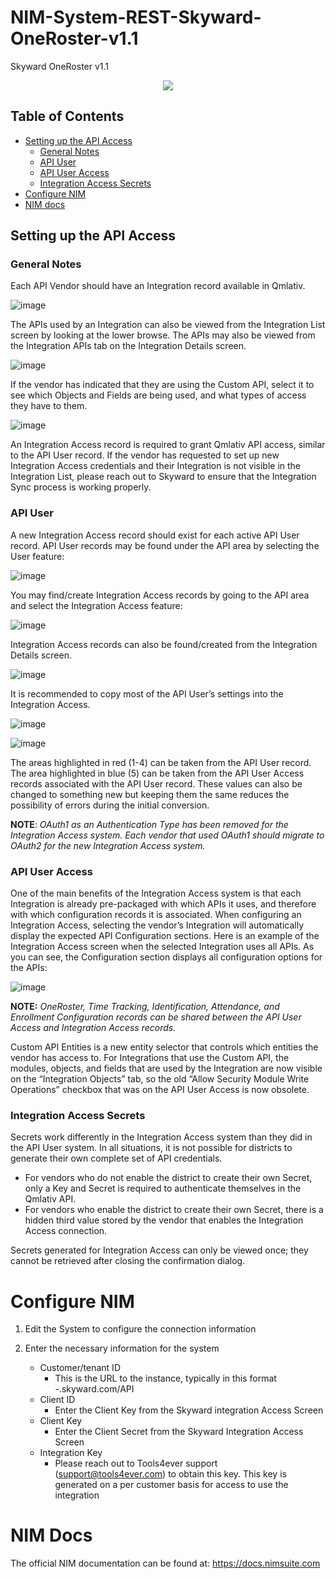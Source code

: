 # NIM-System-REST-Skyward-OneRoster-v1.1
Skyward OneRoster v1.1

<p align="center"> 
  <img src="https://www.tools4ever.nl/connector-logos/skywardqmlativ-logo.png">
</p>

## Table of Contents
- [Setting up the API Access](#setting-up-the-api-access)
  - [General Notes](#general-notes)
  - [API User](#api-user)
  - [API User Access](#api-user-access)
  - [Integration Access Secrets](#integration-access-secrets)
- [Configure NIM](#configure-nim)
- [NIM docs](#nim-docs)


## Setting up the API Access
### General Notes
Each API Vendor should have an Integration record available in Qmlativ.

 ![image](https://github.com/Tools4ever-NIM/NIM-System-REST-Skyward-Qmlativ/assets/24281600/64e32e13-72a4-466e-a453-cb0ac99aa9ad)

The APIs used by an Integration can also be viewed from the Integration List screen by looking at the lower browse.  The APIs may also be viewed from the Integration APIs tab on the Integration Details screen.

 ![image](https://github.com/Tools4ever-NIM/NIM-System-REST-Skyward-Qmlativ/assets/24281600/e629fce7-210e-4eac-8cf8-7c1e84ec4d37)

If the vendor has indicated that they are using the Custom API, select it to see which Objects and Fields are being used, and what types of access they have to them.

 ![image](https://github.com/Tools4ever-NIM/NIM-System-REST-Skyward-Qmlativ/assets/24281600/2a5f2eff-4c45-4ba1-a5c8-b6dfb29cc781)

An Integration Access record is required to grant Qmlativ API access, similar to the API User record.
If the vendor has requested to set up new Integration Access credentials and their Integration is not visible in the Integration List, please reach out to Skyward to ensure that the Integration Sync process is working properly.

### API User
A new Integration Access record should exist for each active API User record.
API User records may be found under the API area by selecting the User feature:

 ![image](https://github.com/Tools4ever-NIM/NIM-System-REST-Skyward-Qmlativ/assets/24281600/13404ad4-8452-4efa-92a1-505245b443a8)

You may find/create Integration Access records by going to the API area and select the Integration Access feature:

 ![image](https://github.com/Tools4ever-NIM/NIM-System-REST-Skyward-Qmlativ/assets/24281600/2441eb2e-3bb1-40f2-a823-f6a65cfffe88)

Integration Access records can also be found/created from the Integration Details screen.

 ![image](https://github.com/Tools4ever-NIM/NIM-System-REST-Skyward-Qmlativ/assets/24281600/19180006-f55e-40c3-864d-16a5bdc821b4)

It is recommended to copy most of the API User’s settings into the Integration Access.

![image](https://github.com/Tools4ever-NIM/NIM-System-REST-Skyward-Qmlativ/assets/24281600/5764c1ec-85ad-4138-b6b5-273af858544e)

![image](https://github.com/Tools4ever-NIM/NIM-System-REST-Skyward-Qmlativ/assets/24281600/153329dc-a7d7-4f4f-87bc-b543391212ab)

The areas highlighted in red (1-4) can be taken from the API User record. The area highlighted in blue (5) can be taken from the API User Access records associated with the API User record. These values can also be changed to something new but keeping them the same reduces the possibility of errors during the initial conversion.

**NOTE**: _OAuth1 as an Authentication Type has been removed for the Integration Access system. Each vendor that used OAuth1 should migrate to OAuth2 for the new Integration Access system._

### API User Access

One of the main benefits of the Integration Access system is that each Integration is already pre-packaged with which APIs it uses, and therefore with which configuration records it is associated. When configuring an Integration Access, selecting the vendor’s Integration will automatically display the expected API Configuration sections.
Here is an example of the Integration Access screen when the selected Integration uses all APIs. As you can see, the Configuration section displays all configuration options for the APIs:

 ![image](https://github.com/Tools4ever-NIM/NIM-System-REST-Skyward-Qmlativ/assets/24281600/1318e043-58d0-48c3-89d5-4dab27c9ff71)

**NOTE:** _OneRoster, Time Tracking, Identification, Attendance, and Enrollment Configuration records can be shared between the API User Access and Integration Access records._

Custom API Entities is a new entity selector that controls which entities the vendor has access to.  For Integrations that use the Custom API, the modules, objects, and fields that are used by the Integration are now visible on the “Integration Objects” tab, so the old “Allow Security Module Write Operations” checkbox that was on the API User Access is now obsolete.

### Integration Access Secrets
Secrets work differently in the Integration Access system than they did in the API User system. In all situations, it is not possible for districts to generate their own complete set of API credentials. 

* For vendors who do not enable the district to create their own Secret, only a Key and Secret is required to authenticate themselves in the Qmlativ API. 
* For vendors who enable the district to create their own Secret, there is a hidden third value stored by the vendor that enables the Integration Access connection.

Secrets generated for Integration Access can only be viewed once; they cannot be retrieved after closing the confirmation dialog.


# Configure NIM
1.	Edit the System to configure the connection information

2.	Enter the necessary information for the system
    - Customer/tenant ID
        - This is the URL to the instance, typically in this format
            -<Customer>.skyward.com/<customer>API
    -	Client ID
        - Enter the Client Key from the Skyward integration Access Screen
    - Client Key
        -	Enter the Client Secret from the Skyward Integration Access Screen
    -	Integration Key
        - Please reach out to Tools4ever support (support@tools4ever.com) to obtain this key. This key is generated on a per customer basis for access to use the integration
          
# NIM Docs
The official NIM documentation can be found at: https://docs.nimsuite.com

